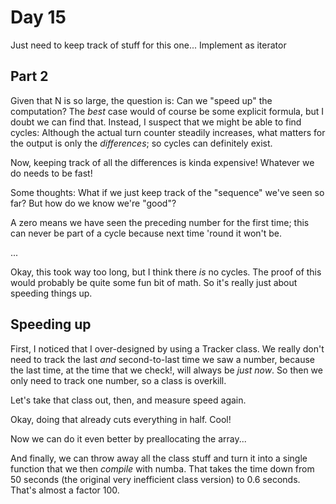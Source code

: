 # Day 15
Just need to keep track of stuff for this one... Implement as iterator

## Part 2
Given that N is so large, the question is: Can we "speed up" the computation? The _best_ case 
would of course be some explicit formula, but I doubt we can find that. Instead, I suspect that we 
might be able to find cycles: Although the actual turn counter steadily increases, what matters 
for the output is only the _differences_; so cycles can definitely exist.

Now, keeping track of all the differences is kinda expensive! Whatever we do needs to be fast!

Some thoughts:
What if we just keep track of the "sequence" we've seen so far? But how do we know we're "good"?

A zero means we have seen the preceding number for the first time; this can never be part of a 
cycle because next time 'round it won't be.

...

Okay, this took way too long, but I think there _is_ no cycles. The proof of this would probably 
be quite some fun bit of math. So it's really just about speeding things up.

## Speeding up
First, I noticed that I over-designed by using a Tracker class. We really don't need to track the 
last _and_ second-to-last time we saw a number, because the last time, at the time that we check!, will always 
be _just now_. So then we only need to track one number, so a class is overkill.

Let's take that class out, then, and measure speed again.

Okay, doing that already cuts everything in half. Cool!

Now we can do it even better by preallocating the array...

And finally, we can throw away all the class stuff and turn it into a single function that we then _compile_ 
with numba. That takes the time down from 50 seconds (the original very inefficient class version) to 0.6 seconds.
That's almost a factor 100.